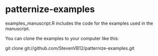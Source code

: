 # patternize-examples

examples_manuscript.R includes the code for the examples used in the manuscript.

You can clone the examples to your computer like this:


git clone git://github.com/StevenVB12/patternize-examples.git
